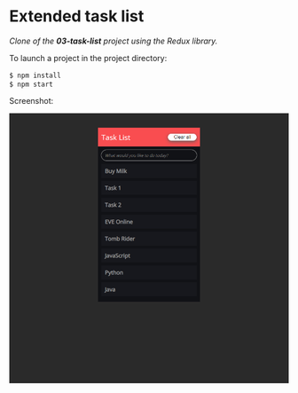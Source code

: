 # Extended task list

_Clone of the **03-task-list** project using the Redux library._

To launch a project in the project directory:

```
$ npm install
$ npm start
```

Screenshot:

![screenshot](../_resources/03-task-list.png)